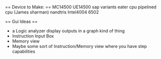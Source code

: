 == Device to Make: ==
MC14500
UE14500
sap variants
eater cpu
pipelined cpu (James sharman)
nandtris
Intel4004
6502

== Gui Ideas ==
* a Logic analyzer display outputs in a graph kind of thing
* Instruction Input Box
* Memory view
* Maybe some sort of Instruction/Memory view where you have step capabilities
